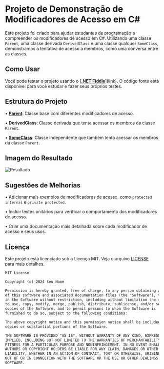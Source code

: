 # Projeto de Demonstração de Modificadores de Acesso em C#

Este projeto foi criado para ajudar estudantes de programação a compreender os modificadores de acesso em C#. Utilizando uma classe `Parent`, uma classe derivada `DerivedClass` e uma classe qualquer `SomeClass`, demonstramos a tentativa de acesso a membros, como uma conversa entre as classes.

## Como Usar

Você pode testar o projeto usando o [[**.NET Fiddle**](https://www.bing.com/search?form=SKPBOT&q=.NET%20Fiddle)](link). O código fonte está disponível para você estudar e fazer seus próprios testes.

## Estrutura do Projeto

•  [**Parent**](https://www.bing.com/search?form=SKPBOT&q=Parent): Classe base com diferentes modificadores de acesso.

•  [**DerivedClass**](https://www.bing.com/search?form=SKPBOT&q=DerivedClass): Classe derivada que tenta acessar os membros da classe `Parent`.

•  [**SomeClass**](https://www.bing.com/search?form=SKPBOT&q=SomeClass): Classe independente que também tenta acessar os membros da classe `Parent`.


## Imagem do Resultado

![Resultado](your-image.png)

## Sugestões de Melhorias

•  Adicionar mais exemplos de modificadores de acesso, como `protected internal` e `private protected`.

•  Incluir testes unitários para verificar o comportamento dos modificadores de acesso.

•  Criar uma documentação mais detalhada sobre cada modificador de acesso e seus usos.


## Licença

Este projeto está licenciado sob a Licença MIT. Veja o arquivo [LICENSE](LICENSE) para mais detalhes.

```markdown
MIT License

Copyright (c) 2024 Seu Nome

Permission is hereby granted, free of charge, to any person obtaining a copy
of this software and associated documentation files (the "Software"), to deal
in the Software without restriction, including without limitation the rights
to use, copy, modify, merge, publish, distribute, sublicense, and/or sell
copies of the Software, and to permit persons to whom the Software is
furnished to do so, subject to the following conditions:

The above copyright notice and this permission notice shall be included in all
copies or substantial portions of the Software.

THE SOFTWARE IS PROVIDED "AS IS", WITHOUT WARRANTY OF ANY KIND, EXPRESS OR
IMPLIED, INCLUDING BUT NOT LIMITED TO THE WARRANTIES OF MERCHANTABILITY,
FITNESS FOR A PARTICULAR PURPOSE AND NONINFRINGEMENT. IN NO EVENT SHALL THE
AUTHORS OR COPYRIGHT HOLDERS BE LIABLE FOR ANY CLAIM, DAMAGES OR OTHER
LIABILITY, WHETHER IN AN ACTION OF CONTRACT, TORT OR OTHERWISE, ARISING FROM,
OUT OF OR IN CONNECTION WITH THE SOFTWARE OR THE USE OR OTHER DEALINGS IN THE
SOFTWARE.
